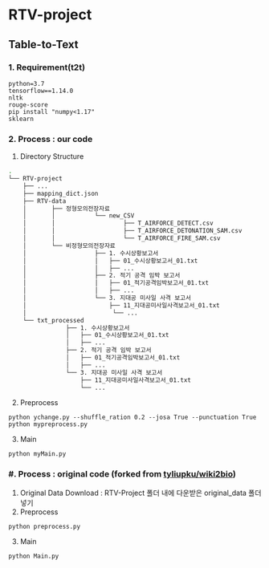 # RTV-project
## Table-to-Text



### 1. Requirement(t2t)
~~~
python=3.7
tensorflow==1.14.0
nltk
rouge-score
pip install "numpy<1.17"
sklearn
~~~
### 2. Process : our code
1) Directory Structure
```sh
.
└── RTV-project
    ├── ...
    ├── mapping_dict.json
    ├── RTV-data
    │       ├── 정형모의전장자료
    │       │           └── new_CSV
    │       │                   ├── T_AIRFORCE_DETECT.csv
    │       │                   ├── T_AIRFORCE_DETONATION_SAM.csv
    │       │                   └── T_AIRFORCE_FIRE_SAM.csv
    │       └── 비정형모의전장자료
    │                   ├── 1. 수시상황보고서
    │                   │   ├── 01_수시상황보고서_01.txt
    │                   │   ├── ...
    │                   ├── 2. 적기 공격 임박 보고서
    │                   │   ├── 01_적기공격임박보고서_01.txt
    │                   │   ├── ...
    │                   └── 3. 지대공 미사일 사격 보고서
    │                       ├── 11_지대공미사일사격보고서_01.txt
    │                        └── ...
    └── txt_processed
                ├── 1. 수시상황보고서
                │   ├── 01_수시상황보고서_01.txt
                │   ├── ...
                ├── 2. 적기 공격 임박 보고서
                │   ├── 01_적기공격임박보고서_01.txt
                │   ├── ...
                └── 3. 지대공 미사일 사격 보고서
                    ├── 11_지대공미사일사격보고서_01.txt
                    └── ...
```
2) Preprocess
~~~
python ychange.py --shuffle_ration 0.2 --josa True --punctuation True
python mypreprocess.py
~~~
3) Main
~~~
python myMain.py
~~~

### #. Process : original code (forked from [tyliupku/wiki2bio](https://github.com/tyliupku/wiki2bio))
1) Original Data Download : RTV-Project 폴더 내에 다운받은 original_data 폴더 넣기  
2) Preprocess
~~~
python preprocess.py
~~~
3) Main
~~~
python Main.py
~~~
